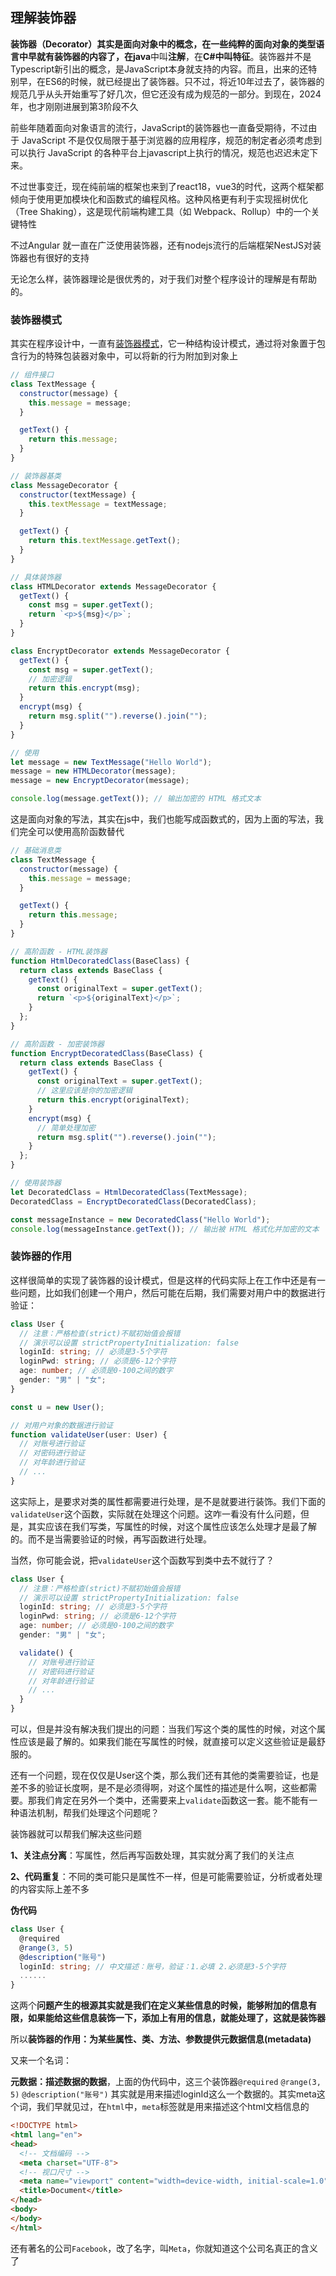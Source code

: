## 理解装饰器

**装饰器（Decorator）**其实是面向对象中的概念，在一些纯粹的面向对象的类型语言中早就有装饰器的内容了，在**java**中叫**注解**，在**C#**中叫**特征**。装饰器并不是Typescript新引出的概念，是JavaScript本身就支持的内容。而且，出来的还特别早，在ES6的时候，就已经提出了装饰器。只不过，将近10年过去了，装饰器的规范几乎从头开始重写了好几次，但它还没有成为规范的一部分。到现在，2024年，也才刚刚进展到第3阶段不久

前些年随着面向对象语言的流行，JavaScript的装饰器也一直备受期待，不过由于 JavaScript 不是仅仅局限于基于浏览器的应用程序，规范的制定者必须考虑到可以执行 JavaScript 的各种平台上javascript上执行的情况，规范也迟迟未定下来。

不过世事变迁，现在纯前端的框架也来到了react18，vue3的时代，这两个框架都倾向于使用更加模块化和函数式的编程风格。这种风格更有利于实现摇树优化（Tree Shaking），这是现代前端构建工具（如 Webpack、Rollup）中的一个关键特性

不过Angular 就一直在广泛使用装饰器，还有nodejs流行的后端框架NestJS对装饰器也有很好的支持

无论怎么样，装饰器理论是很优秀的，对于我们对整个程序设计的理解是有帮助的。

### 装饰器模式

其实在程序设计中，一直有[装饰器模式](https://refactoringguru.cn/design-patterns/decorator)，它一种结构设计模式，通过将对象置于包含行为的特殊包装器对象中，可以将新的行为附加到对象上

```javascript
// 组件接口
class TextMessage {
  constructor(message) {
    this.message = message;
  }

  getText() {
    return this.message;
  }
}

// 装饰器基类
class MessageDecorator {
  constructor(textMessage) {
    this.textMessage = textMessage;
  }

  getText() {
    return this.textMessage.getText();
  }
}

// 具体装饰器
class HTMLDecorator extends MessageDecorator {
  getText() {
    const msg = super.getText();
    return `<p>${msg}</p>`;
  }
}

class EncryptDecorator extends MessageDecorator {
  getText() {
    const msg = super.getText();
    // 加密逻辑
    return this.encrypt(msg);
  }
  encrypt(msg) {
    return msg.split("").reverse().join("");
  }
}

// 使用
let message = new TextMessage("Hello World");
message = new HTMLDecorator(message);
message = new EncryptDecorator(message);

console.log(message.getText()); // 输出加密的 HTML 格式文本

```

这是面向对象的写法，其实在js中，我们也能写成函数式的，因为上面的写法，我们完全可以使用高阶函数替代

```javascript
// 基础消息类
class TextMessage {
  constructor(message) {
    this.message = message;
  }

  getText() {
    return this.message;
  }
}

// 高阶函数 - HTML装饰器
function HtmlDecoratedClass(BaseClass) {
  return class extends BaseClass {
    getText() {
      const originalText = super.getText();
      return `<p>${originalText}</p>`;
    }
  };
}

// 高阶函数 - 加密装饰器
function EncryptDecoratedClass(BaseClass) {
  return class extends BaseClass {
    getText() {
      const originalText = super.getText();
      // 这里应该是你的加密逻辑
      return this.encrypt(originalText);
    }
    encrypt(msg) {
      // 简单处理加密
      return msg.split("").reverse().join("");
    }
  };
}

// 使用装饰器
let DecoratedClass = HtmlDecoratedClass(TextMessage);
DecoratedClass = EncryptDecoratedClass(DecoratedClass);

const messageInstance = new DecoratedClass("Hello World");
console.log(messageInstance.getText()); // 输出被 HTML 格式化并加密的文本
```

### 装饰器的作用

这样很简单的实现了装饰器的设计模式，但是这样的代码实际上在工作中还是有一些问题，比如我们创建一个用户，然后可能在后期，我们需要对用户中的数据进行验证：

```typescript
class User { 
  // 注意：严格检查(strict)不赋初始值会报错
  // 演示可以设置 strictPropertyInitialization: false
  loginId: string; // 必须是3-5个字符
  loginPwd: string; // 必须是6-12个字符
  age: number; // 必须是0-100之间的数字
  gender: "男" | "女";
}

const u = new User();

// 对用户对象的数据进行验证
function validateUser(user: User) { 
  // 对账号进行验证
  // 对密码进行验证
  // 对年龄进行验证
  // ...
}
```

这实际上，是要求对类的属性都需要进行处理，是不是就要进行装饰。我们下面的`validateUser`这个函数，实际就在处理这个问题。这咋一看没有什么问题，但是，其实应该在我们写类，写属性的时候，对这个属性应该怎么处理才是最了解的。而不是当需要验证的时候，再写函数进行处理。

当然，你可能会说，把`validateUser`这个函数写到类中去不就行了？

```typescript
class User { 
  // 注意：严格检查(strict)不赋初始值会报错
  // 演示可以设置 strictPropertyInitialization: false
  loginId: string; // 必须是3-5个字符
  loginPwd: string; // 必须是6-12个字符
  age: number; // 必须是0-100之间的数字
  gender: "男" | "女";

  validate() { 
    // 对账号进行验证
    // 对密码进行验证
    // 对年龄进行验证
    // ...
  }
}
```

可以，但是并没有解决我们提出的问题：当我们写这个类的属性的时候，对这个属性应该是最了解的。如果我们能在写属性的时候，就直接可以定义这些验证是最舒服的。

还有一个问题，现在仅仅是User这个类，那么我们还有其他的类需要验证，也是差不多的验证长度啊，是不是必须得啊，对这个属性的描述是什么啊，这些都需要。那我们肯定在另外一个类中，还需要来上`validate`函数这一套。能不能有一种语法机制，帮我们处理这个问题呢？

装饰器就可以帮我们解决这些问题

**1、关注点分离**：写属性，然后再写函数处理，其实就分离了我们的关注点

**2、代码重复**：不同的类可能只是属性不一样，但是可能需要验证，分析或者处理的内容实际上差不多

**伪代码**

```typescript
class User { 
  @required
  @range(3, 5) 
  @description("账号")  
  loginId: string; // 中文描述：账号，验证：1.必填 2.必须是3-5个字符
  ......
}
```



这两个**问题产生的根源其实就是我们在定义某些信息的时候，能够附加的信息有限，如果能给这些信息装饰一下，添加上有用的信息，就能处理了，这就是装饰器**

所以**装饰器的作用：为某些属性、类、方法、参数提供元数据信息(metadata)**

又来一个名词：

**元数据：描述数据的数据**，上面的伪代码中，这三个装饰器`@required` `@range(3, 5)` `@description("账号")` 其实就是用来描述loginId这么一个数据的。其实meta这个词，我们早就见过，在`html`中，`meta`标签就是用来描述这个html文档信息的

```html
<!DOCTYPE html>
<html lang="en">
<head>
  <!-- 文档编码 -->
  <meta charset="UTF-8">
  <!-- 视口尺寸 -->
  <meta name="viewport" content="width=device-width, initial-scale=1.0">
  <title>Document</title>
</head>
<body>
</body>
</html>
```

还有著名的公司`Facebook`，改了名字，叫`Meta`，你就知道这个公司名真正的含义了